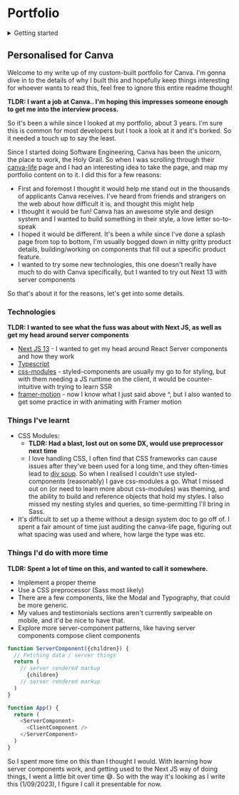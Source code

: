 # Portfolio
<details>
  <summary>Getting started</summary>
First, run the development server:

```bash
npm run dev
# or
yarn dev
# or
pnpm dev
```

Open [http://localhost:3000](http://localhost:3000) with your browser to see the result.
</details>

## Personalised for Canva
Welcome to my write up of my custom-built portfolio for Canva. I'm gonna dive in to the details of why I built this and hopefully keep things interesting for whoever wants to read this, feel free to ignore this entire readme though!

**TLDR: I want a job at Canva.. I'm hoping this impresses someone enough to get me into the interview process.**

So it's been a while since I looked at my portfolio, about 3 years. I'm sure this is common for most developers but I took a look at it and it's borked. So it needed a touch up to say the least.

Since I started doing Software Engineering, Canva has been the unicorn, the place to work, the Holy Grail. So when I was scrolling through their [canva-life](https://www.lifeatcanva.com/en/canva-life/) page and I had an interesting idea to take the page, and map my portfolio content on to it. I did this for a few reasons: 

- First and foremost I thought it would help me stand out in the thousands of applicants Canva receives. I've heard from friends and strangers on the web about how difficult it is, and thought this might help
- I thought it would be fun! Canva has an awesome style and design system and I wanted to build something in their style, a love letter so-to-speak
- I hoped it would be different. It's been a while since I've done a splash page from top to bottom, I'm usually bogged down in nitty gritty product details, building/working on components that fill out a specific product feature.
- I wanted to try some new technologies, this one doesn't really have much to do with Canva specifically, but I wanted to try out Next 13 with server components

So that's about it for the reasons, let's get into some details.

### Technologies
**TLDR: I wanted to see what the fuss was about with Next JS, as well as get my head around server components**
- [Next JS 13](https://nextjs.org/) - I wanted to get my head around React Server components and how they work
- [Typescript](https://www.typescriptlang.org/)
- [css-modules](https://github.com/css-modules/css-modules) - styled-components are usually my go to for styling, but with them needing a JS runtime on the client, it would be counter-intuitive with trying to learn SSR
- [framer-motion](https://www.framer.com/motion/) - now I know what I just said above ^, but I also wanted to get some practice in with animating with Framer motion

### Things I've learnt
- CSS Modules: 
  - **TLDR: Had a blast, lost out on some DX, would use preprocessor next time** 
  - I love handling CSS, I often find that CSS frameworks can cause issues after they've been used for a long time, and they often-times lead to [div soup](https://www.chillybin.co/would-you-like-another-bowl-of-div-soup/). So when I realised I couldn't use styled-components (reasonably) I gave css-modules a go. What I missed out on (or need to learn more about css-modules) was theming, and the ability to build and reference objects that hold my styles. I also missed my nesting styles and queries, so time-permitting I'll bring in Sass.
- It's difficult to set up a theme without a design system doc to go off of. I spent a fair amount of time just auditing the canva-life page, figuring out what spacing was used and where, how large the type was etc.

### Things I'd do with more time
**TLDR: Spent a lot of time on this, and wanted to call it somewhere.**
- Implement a proper theme
- Use a CSS preprocessor (Sass most likely)
- There are a few components, like the Modal and Typography, that could be more generic. 
- My values and testimonials sections aren't currently swipeable on mobile, and it'd be nice to have that.
- Explore more server-component patterns, like having server components compose client components

```Typescript
function ServerComponent({children}) {
  // Fetching data / server things
  return (
    // server rendered markup
      {children}
    // server rendered markup
  )
}

function App() {
  return (
    <ServerComponent>
      <ClientComponent /> 
    </ServerComponent>
  )
}
```

So I spent more time on this than I thought I would. With learning how server components work, and getting used to the Next JS way of doing things, I went a little bit over time 😅. So with the way it's looking as I write this (1/09/2023), I figure I call it presentable for now.
